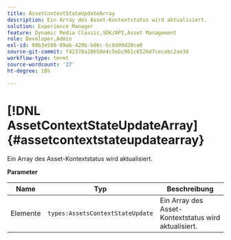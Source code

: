 ```yaml
---
title: AssetContextStateUpdateArray
description: Ein Array des Asset-Kontextstatus wird aktualisiert.
solution: Experience Manager
feature: Dynamic Media Classic,SDK/API,Asset Management
role: Developer,Admin
exl-id: 80b3e500-09ab-429b-b86c-bc8d09d28ca0
source-git-commit: f42378a20b58e4c5ebc961c6526d7cecabc2ae38
workflow-type: tm+mt
source-wordcount: '27'
ht-degree: 18%

---
```


# [!DNL AssetContextStateUpdateArray]{#assetcontextstateupdatearray}

Ein Array des Asset-Kontextstatus wird aktualisiert.

**Parameter**

| Name | Typ | Beschreibung |
|---|---|---|
| Elemente | `types:AssetsContextStateUpdate` | Ein Array des Asset-Kontextstatus wird aktualisiert. |
